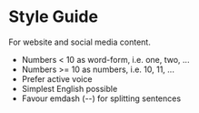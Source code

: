 # Style Guide 

For website and social media content.

* Numbers < 10 as word-form, i.e. one, two, ... 
* Numbers >= 10 as numbers, i.e. 10, 11, ...
* Prefer active voice
* Simplest English possible
* Favour emdash (--) for splitting sentences